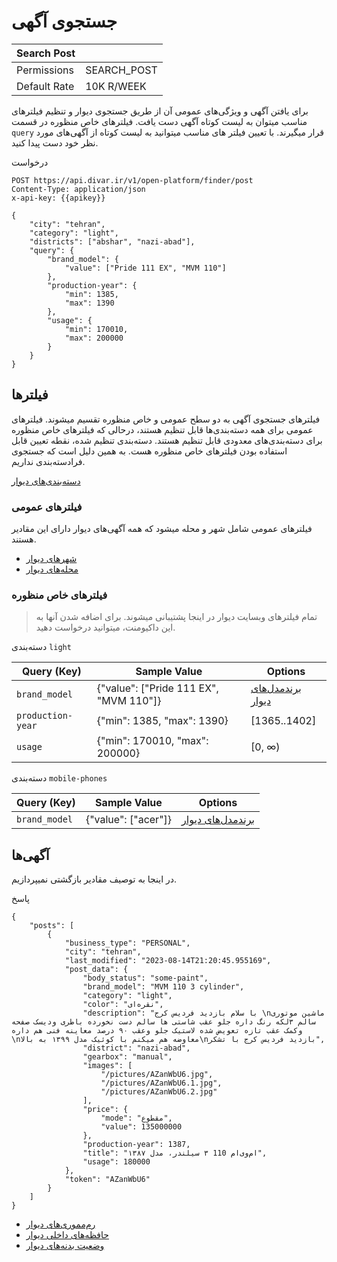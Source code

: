 # جستجوی آگهی

| Search Post  |             |
|--------------|-------------|
| Permissions  | SEARCH_POST |
| Default Rate | 10K R/WEEK  |

برای یافتن آگهی و ویژگی‌های عمومی آن از طریق جستجوی دیوار
و تنظیم فیلترهای مناسب میتوان به لیست کوتاه آگهی دست یافت. فیلترهای خاص منظوره در قسمت `query` قرار میگیرند.
با تعیین فیلتر های مناسب میتوانید به لیست کوتاه از آگهی‌های مورد نظر خود دست پیدا کنید.

درخواست

```http request
POST https://api.divar.ir/v1/open-platform/finder/post
Content-Type: application/json
x-api-key: {{apikey}}

{
    "city": "tehran",
    "category": "light",
    "districts": ["abshar", "nazi-abad"],
    "query": {
        "brand_model": {
            "value": ["Pride 111 EX", "MVM 110"]
        },
        "production-year": {
            "min": 1385,
            "max": 1390
        },
        "usage": {
            "min": 170010,
            "max": 200000
        }
    }
}
```

## فیلترها

فیلترهای جستجوی آگهی به دو سطح عمومی و خاص منظوره تقسیم میشوند. فیلترهای عمومی برای همه دسته‌بندی‌ها قابل تنظیم هستند، درحالی که فیلترهای خاص منظوره برای دسته‌بندی‌های معدودی قابل تنظیم هستند.
دسته‌بندی تنظیم شده، نقطه تعیین قابل استفاده بودن فیلترهای خاص منظوره هست. به همین دلیل است که جستجوی فرادسته‌بندی نداریم.

[دسته‌بندی‌های دیوار](../assets/assets.md#دستهبندیها)

### فیلترهای عمومی

فیلترهای عمومی شامل شهر و محله میشود که همه آگهی‌های دیوار دارای این مقادیر هستند.

- [شهرهای دیوار](../assets/assets.md#شهرها)
- [محله‌های دیوار](../assets/assets.md#محلهها)

### فیلترهای خاص منظوره

> تمام فیلترهای وبسایت دیوار در اینجا پشتیبانی میشوند. برای اضافه شدن آنها به این داکیومنت، میتوانید درخواست دهید.

دسته‌بندی `light`

| Query (Key)       | Sample Value                           | Options                                           |
|-------------------|----------------------------------------|---------------------------------------------------|
| `brand_model`     | {"value": ["Pride 111 EX", "MVM 110"]} | [برندمدل‌های دیوار](../assets/assets.md#برندمدلها) |
| `production-year` | {"min": 1385, "max": 1390}             | [1365..1402]                                      |
| `usage`           | {"min": 170010, "max": 200000}         | [0, ∞)                                            |

دسته‌بندی `mobile-phones`

| Query (Key)       | Sample Value                           | Options                                           |
|-------------------|----------------------------------------|---------------------------------------------------|
| `brand_model`     | {"value": ["acer"]} | [برندمدل‌های دیوار](../assets/assets.md#برندمدلها) |

## آگهی‌ها
در اینجا به توصیف مقادیر بازگشتی نمیپردازیم.

پاسخ

```http request
{
    "posts": [
        {
            "business_type": "PERSONAL",
            "city": "tehran",
            "last_modified": "2023-08-14T21:20:45.955169",
            "post_data": {
                "body_status": "some-paint",
                "brand_model": "MVM 110 3 cylinder",
                "category": "light",
                "color": "نقره‌ای",
                "description": "با سلام بازدید فردیس کرج \nماشین موتوری سالم ۳لکه رنگ داره جلو عقب شاستی ها سالم دست نخورده باطری ودیسک صفحه وکمک عقب تازه تعویض شده لاستیک جلو وعقب ۹۰ درصد معاینه فنی هم داره \nمعاوضه هم میکنم با کوئیک مدل ۱۳۹۹ به بالا\nبازدید فردیس کرج با تشکر",
                "district": "nazi-abad",
                "gearbox": "manual",
                "images": [
                    "/pictures/AZanWbU6.jpg",
                    "/pictures/AZanWbU6.1.jpg",
                    "/pictures/AZanWbU6.2.jpg"
                ],
                "price": {
                    "mode": "مقطوع",
                    "value": 135000000
                },
                "production-year": 1387,
                "title": "ام‌وی‌ام 110 ۳ سیلندر، مدل ۱۳۸۷",
                "usage": 180000
            },
            "token": "AZanWbU6"
        }
    ]
}

```

- [رم‌مموری‌های دیوار](../assets/assets.md#رممموریها)
- [حافظه‌های داخلی دیوار](../assets/assets.md#حافظههایداخلی)
- [وضعیت بدنه‌های دیوار](../assets/assets.md#وضعیتبدنهها)
